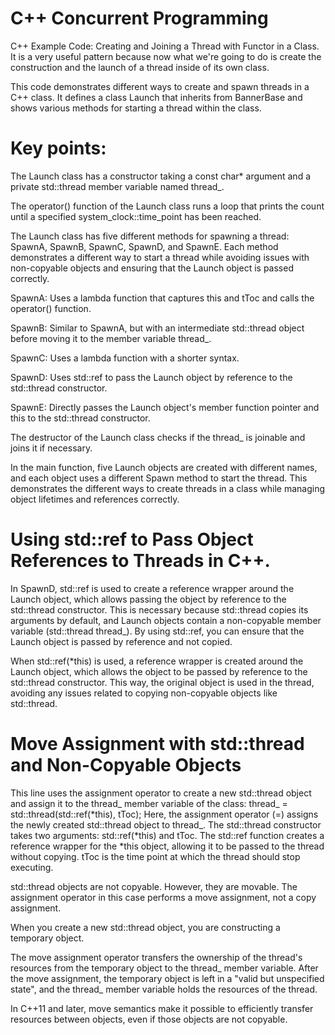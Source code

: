 # C++ Concurrent Programming 
C++ Example Code: Creating and Joining a Thread with Functor in a Class.
It is a very  useful  pattern because now what we're going to do is create the construction and the launch of a thread inside of its own class.

This code demonstrates different ways to create and spawn threads in a C++ class. It defines a class Launch that inherits from BannerBase and shows various methods for starting a thread within the class.

# Key points:

The Launch class has a constructor taking a const char* argument and a private std::thread member variable named thread_.

The operator() function of the Launch class runs a loop that prints the count until a specified system_clock::time_point has been reached.

The Launch class has five different methods for spawning a thread: SpawnA, SpawnB, SpawnC, SpawnD, and SpawnE. Each method demonstrates a different way to start a thread while avoiding issues with non-copyable objects and ensuring that the Launch object is passed correctly.

SpawnA: Uses a lambda function that captures this and tToc and calls the operator() function.

SpawnB: Similar to SpawnA, but with an intermediate std::thread object before moving it to the member variable thread_.

SpawnC: Uses a lambda function with a shorter syntax.

SpawnD: Uses std::ref to pass the Launch object by reference to the std::thread constructor.

SpawnE: Directly passes the Launch object's member function pointer and this to the std::thread constructor.

The destructor of the Launch class checks if the thread_ is joinable and joins it if necessary.

In the main function, five Launch objects are created with different names, and each object uses a different Spawn method to start the thread. This demonstrates the different ways to create threads in a class while managing object lifetimes and references correctly.

# Using std::ref to Pass Object References to Threads in C++.

In SpawnD, std::ref is used to create a reference wrapper around the Launch object, which allows passing the object by reference to the std::thread constructor. This is necessary because std::thread copies its arguments by default, and Launch objects contain a non-copyable member variable (std::thread thread_). By using std::ref, you can ensure that the Launch object is passed by reference and not copied.

When std::ref(*this) is used, a reference wrapper is created around the Launch object, which allows the object to be passed by reference to the std::thread constructor. This way, the original object is used in the thread, avoiding any issues related to copying non-copyable objects like std::thread.


# Move Assignment with std::thread and Non-Copyable Objects
This line uses the assignment operator to create a new std::thread object and assign it to the thread_ member variable of the class:
thread_ = std::thread(std::ref(*this), tToc);
Here, the assignment operator (=) assigns the newly created std::thread object to thread_. The std::thread constructor takes two arguments: std::ref(*this) and tToc. The std::ref function creates a reference wrapper for the *this object, allowing it to be passed to the thread without copying. tToc is the time point at which the thread should stop executing.

std::thread objects are not copyable. However, they are movable. The assignment operator in this case performs a move assignment, not a copy assignment.

When you create a new std::thread object, you are constructing a temporary object. 

The move assignment operator transfers the ownership of the thread's resources from the temporary object to the thread_ member variable. After the move assignment, the temporary object is left in a "valid but unspecified state", and the thread_ member variable holds the resources of the thread.

In C++11 and later, move semantics make it possible to efficiently transfer resources between objects, even if those objects are not copyable.
